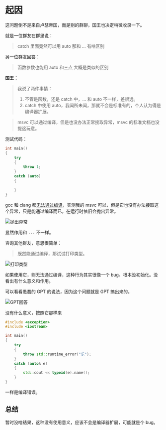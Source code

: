 # 起因

这问题倒不是来自卢瑟帝国，而是别的群聊，国王也决定稍微收录一下。

就是一位群友在群里说：

> catch 里面竟然可以用 auto 那和 ... 有啥区别

另一位群友回答：

> 函数参数也能用 auto 和三点
> 大概是类似的区别

**国王：**

>我说了两件事情：
>
>1. 不管是函数，还是 catch 中，... 和 auto 不一样，差很远。
>2. catch 中使用 auto，我闻所未闻，那就不会是标准有的，个人认为得是编译器扩展。

>msvc 可以通过编译，但是也没办法正常接取异常，msvc 的标准文档也没提这玩意。

测试代码：

```cpp
int main()
{
    try
    {
        throw 1;
    }
    catch (auto)
    {
        
    }
}
```

gcc 和 clang 都[无法通过编译](https://godbolt.org/z/vxTW3c4sK)，实测我的 msvc 可以，但是它也没有办法接取这个异常，只是能通过编译而已，在运行时依旧会抛出异常。

![抛出异常](/image/卢瑟日经/catch(auto)02.png)

显然作用和 `...` 不一样。

咨询其他群友，意思很简单：

> 既然能通过编译，那试试打印类型。

![打印类型](/image/卢瑟日经/catch(auto)01.png)

如果使用它，则无法通过编译，这种行为其实很像一个 bug。根本没初始化。没看出有什么意义和作用。

可以看看愚蠢的 GPT 的说法，因为这个问题就是 GPT 搞出来的。

![GPT回答](/image/卢瑟日经/catch(auto)03.jpg)

没有什么意义，按照它那样来

```cpp
#include <exception>
#include <iostream>

int main()
{
    try
    {
        throw std::runtime_error("乐");
    }
    catch (auto& e)
    {
        std::cout << typeid(e).name();
    }
}
```

一样是编译错误。

## 总结

暂时没啥结果，这种没有使用意义，应该不会是编译器扩展，可能就是个 bug。
